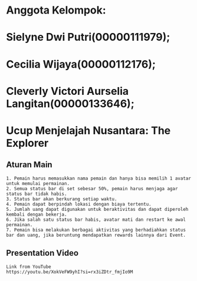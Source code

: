 # Anggota Kelompok:
   # Sielyne Dwi Putri(00000111979);
   # Cecilia Wijaya(00000112176);
   # Cleverly Victori Aurselia Langitan(00000133646);

# Ucup Menjelajah Nusantara: The Explorer

## Aturan Main
    1. Pemain harus memasukkan nama pemain dan hanya bisa memilih 1 avatar untuk memulai permainan.
    2. Semua status bar di set sebesar 50%, pemain harus menjaga agar status bar tidak habis.
    3. Status bar akan berkurang setiap waktu.
    4. Pemain dapat berpindah lokasi dengan biaya tertentu.
    5. Jumlah uang dapat digunakan untuk beraktivitas dan dapat diperoleh kembali dengan bekerja.
    6. Jika salah satu status bar habis, avatar mati dan restart ke awal permainan.
    7. Pemain bisa melakukan berbagai aktivitas yang berhadiahkan status bar dan uang, jika beruntung mendapatkan rewards lainnya dari Event.

## Presentation Video
    Link from YouTube
    https://youtu.be/XokVeFW9yhI?si=rx3iZDtr_fmjIo9M
